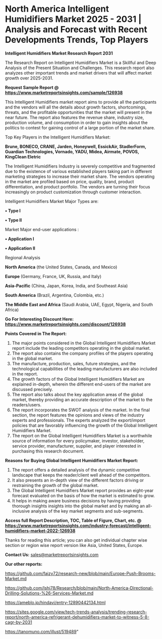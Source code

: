 # North America Intelligent Humidifiers Market 2025 - 2031 | Analysis and Forecast with Recent Developments Trends, Top Players

<strong>Intelligent Humidifiers Market Research Report 2031</strong>

The Research Report on Intelligent Humidifiers Market is a Skillful and Deep Analysis of the Present Situation and Challenges. This research report also analyzes other important trends and market drivers that will affect market growth over 2025-2031.

<strong>Request Sample Report @ <a href=https://www.marketreportsinsights.com/sample/126938>https://www.marketreportsinsights.com/sample/126938</a></strong>

This Intelligent Humidifiers market report aims to provide all the participants and the vendors will all the details about growth factors, shortcomings, threats, and the profitable opportunities that the market will present in the near future. The report also features the revenue share, industry size, production volume, and consumption in order to gain insights about the politics to contest for gaining control of a large portion of the market share.

Top Key Players in the Intelligent Humidifiers Market:

<strong>Brune, BONECO, CRANE, Jarden, Honeywell, EssickAir, StadlerForm, Guardian Technologies, Vornado, YADU, Midea, Airmate, POVOS, KingClean Eletric</strong>

The Intelligent Humidifiers Industry is severely competitive and fragmented due to the existence of various established players taking part in different marketing strategies to increase their market share. The vendors operating in the market are profiled based on price, quality, brand, product differentiation, and product portfolio. The vendors are turning their focus increasingly on product customization through customer interaction.

Intelligent Humidifiers Market Major Types are:

<strong>• Type I

• Type II</strong>

Market Major end-user applications :

<strong>• Application I

• Application II</strong>

Regional Analysis

</u><strong><b>North America</b></strong> (the United States, Canada, and Mexico)

<strong><b>Europe </b></strong>(Germany, France, UK, Russia, and Italy)

<strong><b>Asia-Pacific</b></strong> (China, Japan, Korea, India, and Southeast Asia)

<strong><b>South America</b></strong> (Brazil, Argentina, Colombia, etc.)

<strong><b>The Middle East and Africa</b></strong> (Saudi Arabia, UAE, Egypt, Nigeria, and South Africa)

<strong>Go For Interesting Discount Here: <a href=https://www.marketreportsinsights.com/discount/126938>https://www.marketreportsinsights.com/discount/126938</a></strong>

<strong>Points Covered in The Report:</strong>
<ol>
  <li>The major points considered in the Global Intelligent Humidifiers Market report include the leading competitors operating in the global market.</li>
  <li>The report also contains the company profiles of the players operating in the global market.</li>
  <li>The manufacture, production, sales, future strategies, and the technological capabilities of the leading manufacturers are also included in the report.</li>
  <li>The growth factors of the Global Intelligent Humidifiers Market are explained in-depth, wherein the different end-users of the market are discussed precisely.</li>
  <li>The report also talks about the key application areas of the global market, thereby providing an accurate description of the market to the readers/users.</li>
  <li>The report incorporates the SWOT analysis of the market. In the final section, the report features the opinions and views of the industry experts and professionals. The experts analyzed the export/import policies that are favorably influencing the growth of the Global Intelligent Humidifiers Market.</li>
  <li>The report on the Global Intelligent Humidifiers Market is a worthwhile source of information for every policymaker, investor, stakeholder, service provider, manufacturer, supplier, and player interested in purchasing this research document.</li>
</ol>
<strong>Reasons for Buying Global Intelligent Humidifiers Market Report:</strong>

<ol>
  <li>The report offers a detailed analysis of the dynamic competitive landscape that keeps the reader/client well ahead of the competitors.</li>
  <li>It also presents an in-depth view of the different factors driving or restraining the growth of the global market.</li>
  <li>The Global Intelligent Humidifiers Market report provides an eight-year forecast evaluated on the basis of how the market is estimated to grow.</li>
  <li>It helps in making aware business decisions by having providing thorough insights insights into the global market and by making an all-inclusive analysis of the key market segments and sub-segments.</li>
</ol>
<strong>Access full Report Description, TOC, Table of Figure, Chart, etc. @ <a href=https://www.marketreportsinsights.com/industry-forecast/intelligent-humidifiers-market-2022-126938>https://www.marketreportsinsights.com/industry-forecast/intelligent-humidifiers-market-2022-126938</a></strong>


Thanks for reading this article; you can also get individual chapter wise section or region wise report version like Asia, United States, Europe.

<strong>Contact Us:</strong>
sales@marketreportsinsights.com

<strong>Our other reports:</strong>

<a href=https://github.com/faizy72/research-new/blob/main/Europe-Push-Brooms-Market.md>https://github.com/faizy72/research-new/blob/main/Europe-Push-Brooms-Market.md</a>

<a href=https://github.com/Ishi78/Research/blob/main/North-America-Directional-Drilling-Solutions-%26-Services-Market.md>https://github.com/Ishi78/Research/blob/main/North-America-Directional-Drilling-Solutions-%26-Services-Market.md</a>

<a href=https://ameblo.jp/hindavi/entry-12890442134.html>https://ameblo.jp/hindavi/entry-12890442134.html</a>

<a href=https://sites.google.com/view/tech-trends-analysis/trending-research-report/north-america-refrigerant-dehumidifiers-market-to-witness-5-8-cagr-by-2031>https://sites.google.com/view/tech-trends-analysis/trending-research-report/north-america-refrigerant-dehumidifiers-market-to-witness-5-8-cagr-by-2031</a>

<a href=https://tanomuno.com/illust/519489>https://tanomuno.com/illust/519489</a>"
